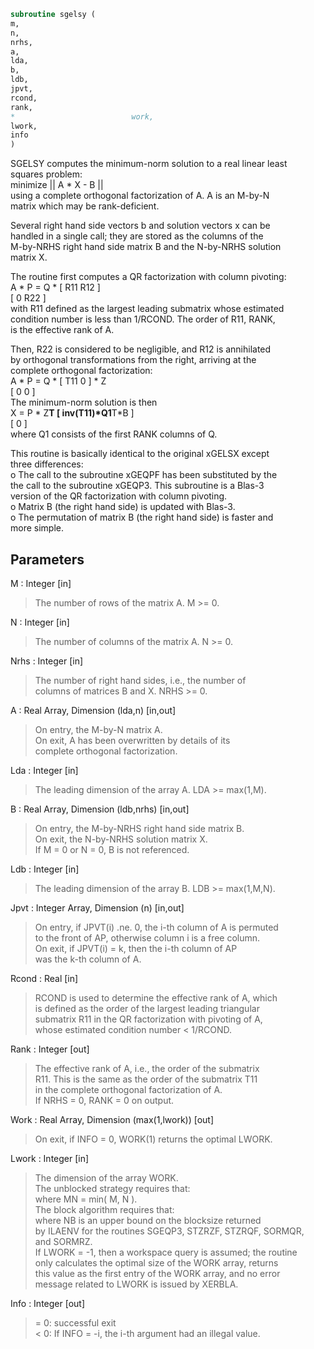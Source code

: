 ```fortran  
subroutine sgelsy (  
m,  
n,  
nrhs,  
a,  
lda,  
b,  
ldb,  
jpvt,  
rcond,  
rank,  
*                          work,  
lwork,  
info  
)  
```  
  
SGELSY computes the minimum-norm solution to a real linear least  
squares problem:  
minimize || A * X - B ||  
using a complete orthogonal factorization of A.  A is an M-by-N  
matrix which may be rank-deficient.  
  
Several right hand side vectors b and solution vectors x can be  
handled in a single call; they are stored as the columns of the  
M-by-NRHS right hand side matrix B and the N-by-NRHS solution  
matrix X.  
  
The routine first computes a QR factorization with column pivoting:  
A * P = Q * [ R11 R12 ]  
[  0  R22 ]  
with R11 defined as the largest leading submatrix whose estimated  
condition number is less than 1/RCOND.  The order of R11, RANK,  
is the effective rank of A.  
  
Then, R22 is considered to be negligible, and R12 is annihilated  
by orthogonal transformations from the right, arriving at the  
complete orthogonal factorization:  
A * P = Q * [ T11 0 ] * Z  
[  0  0 ]  
The minimum-norm solution is then  
X = P * Z**T [ inv(T11)*Q1**T*B ]  
[        0         ]  
where Q1 consists of the first RANK columns of Q.  
  
This routine is basically identical to the original xGELSX except  
three differences:  
o The call to the subroutine xGEQPF has been substituted by the  
the call to the subroutine xGEQP3. This subroutine is a Blas-3  
version of the QR factorization with column pivoting.  
o Matrix B (the right hand side) is updated with Blas-3.  
o The permutation of matrix B (the right hand side) is faster and  
more simple.  
  
## Parameters  
M : Integer [in]  
> The number of rows of the matrix A.  M >= 0.  
  
N : Integer [in]  
> The number of columns of the matrix A.  N >= 0.  
  
Nrhs : Integer [in]  
> The number of right hand sides, i.e., the number of  
> columns of matrices B and X. NRHS >= 0.  
  
A : Real Array, Dimension (lda,n) [in,out]  
> On entry, the M-by-N matrix A.  
> On exit, A has been overwritten by details of its  
> complete orthogonal factorization.  
  
Lda : Integer [in]  
> The leading dimension of the array A.  LDA >= max(1,M).  
  
B : Real Array, Dimension (ldb,nrhs) [in,out]  
> On entry, the M-by-NRHS right hand side matrix B.  
> On exit, the N-by-NRHS solution matrix X.  
> If M = 0 or N = 0, B is not referenced.  
  
Ldb : Integer [in]  
> The leading dimension of the array B. LDB >= max(1,M,N).  
  
Jpvt : Integer Array, Dimension (n) [in,out]  
> On entry, if JPVT(i) .ne. 0, the i-th column of A is permuted  
> to the front of AP, otherwise column i is a free column.  
> On exit, if JPVT(i) = k, then the i-th column of AP  
> was the k-th column of A.  
  
Rcond : Real [in]  
> RCOND is used to determine the effective rank of A, which  
> is defined as the order of the largest leading triangular  
> submatrix R11 in the QR factorization with pivoting of A,  
> whose estimated condition number < 1/RCOND.  
  
Rank : Integer [out]  
> The effective rank of A, i.e., the order of the submatrix  
> R11.  This is the same as the order of the submatrix T11  
> in the complete orthogonal factorization of A.  
> If NRHS = 0, RANK = 0 on output.  
  
Work : Real Array, Dimension (max(1,lwork)) [out]  
> On exit, if INFO = 0, WORK(1) returns the optimal LWORK.  
  
Lwork : Integer [in]  
> The dimension of the array WORK.  
> The unblocked strategy requires that:  
> where MN = min( M, N ).  
> The block algorithm requires that:  
> where NB is an upper bound on the blocksize returned  
> by ILAENV for the routines SGEQP3, STZRZF, STZRQF, SORMQR,  
> and SORMRZ.  
> If LWORK = -1, then a workspace query is assumed; the routine  
> only calculates the optimal size of the WORK array, returns  
> this value as the first entry of the WORK array, and no error  
> message related to LWORK is issued by XERBLA.  
  
Info : Integer [out]  
> = 0: successful exit  
> < 0: If INFO = -i, the i-th argument had an illegal value.  
  
